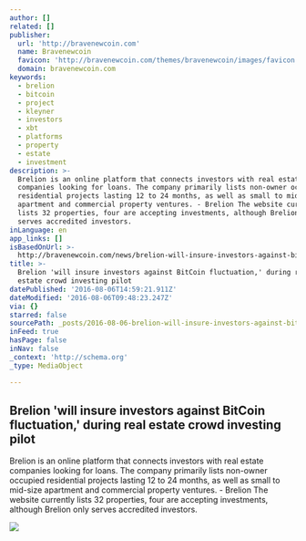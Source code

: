 ```yaml
---
author: []
related: []
publisher:
  url: 'http://bravenewcoin.com'
  name: Bravenewcoin
  favicon: 'http://bravenewcoin.com/themes/bravenewcoin/images/favicon.ico'
  domain: bravenewcoin.com
keywords:
  - brelion
  - bitcoin
  - project
  - kleyner
  - investors
  - xbt
  - platforms
  - property
  - estate
  - investment
description: >-
  Brelion is an online platform that connects investors with real estate
  companies looking for loans. The company primarily lists non-owner occupied
  residential projects lasting 12 to 24 months, as well as small to mid-size
  apartment and commercial property ventures. - Brelion The website currently
  lists 32 properties, four are accepting investments, although Brelion only
  serves accredited investors.
inLanguage: en
app_links: []
isBasedOnUrl: >-
  http://bravenewcoin.com/news/brelion-will-insure-investors-against-bitcoin-fluctuation-during-real-estate-crowd-investing-pilot/
title: >-
  Brelion 'will insure investors against BitCoin fluctuation,' during real
  estate crowd investing pilot
datePublished: '2016-08-06T14:59:21.911Z'
dateModified: '2016-08-06T09:48:23.247Z'
via: {}
starred: false
sourcePath: _posts/2016-08-06-brelion-will-insure-investors-against-bitcoin-fluctuation.md
inFeed: true
hasPage: false
inNav: false
_context: 'http://schema.org'
_type: MediaObject

---
```

<article style=""><h1>Brelion 'will insure investors against BitCoin fluctuation,' during real estate crowd investing pilot</h1><p>Brelion is an online platform that connects investors with real estate companies looking for loans. The company primarily lists non-owner occupied residential projects lasting 12 to 24 months, as well as small to mid-size apartment and commercial property ventures. - Brelion The website currently lists 32 properties, four are accepting investments, although Brelion only serves accredited investors.</p><img src="http://bravenewcoin.com/assets/Uploads/_resampled/CroppedImage400400-real-estate-development.JPG" /></article>